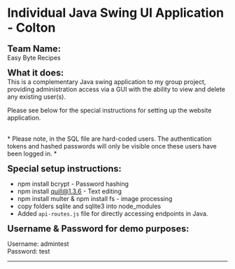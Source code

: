 
Individual Java Swing UI Application - Colton
==========

<strong style="font-size:20px">Team Name: <br></strong> Easy Byte Recipes <br>

<strong style="font-size:20px">What it does: <br></strong> This is a complementary Java swing application to my group project, providing administration access via a GUI with the ability to view and delete any existing user(s).<br>

Please see below for the special instructions for setting up the website application.

<br> * Please note, in the SQL file are hard-coded users. The authentication tokens and hashed passwords will only be visible once these users have been logged in. *<br>

<strong style="font-size:20px">Special setup instructions:</strong> <br>
- npm install bcrypt - Password hashing
- npm install quill@1.3.6 - Text editing
- npm install multer & npm install fs - image processing
- copy folders sqlite and sqlite3 into node_modules
- Added `api-routes.js` file for directly accessing endpoints in Java. 

<strong style="font-size:20px">Username & Password for demo purposes:</strong>

Username: admintest <br>
Password: test

---
